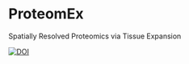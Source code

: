 # ProteomEx
Spatially Resolved Proteomics via Tissue Expansion

[![DOI](https://zenodo.org/badge/559337601.svg)](https://zenodo.org/badge/latestdoi/559337601)

